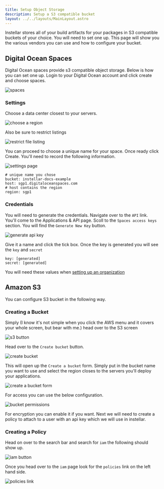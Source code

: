 ```yaml
---
title: Setup Object Storage
description: Setup a S3 compatible bucket
layout: ../../layouts/MainLayout.astro
---
```


Instellar stores all of your build artifacts for your packages in S3 compatible buckets of your choice. You will need to set one up. This page will show you the various vendors you can use and how to configure your bucket.

## Digital Ocean Spaces

Digital Ocean spaces provide s3 compatible object storage. Below is how you can set one up. Login to your Digital Ocean account and click create and choose spaces. 

![spaces](/assets/digital-ocean/spaces.png)

### Settings

Choose a data center closest to your servers.

![choose a region](/assets/digital-ocean/choose-data-center.png)

Also be sure to restrict listings

![restrict file listing](/assets/digital-ocean/restrict-file-listing.png)

You can proceed to choose a unique name for your space. Once ready click Create. You'll need to record the following information.

![settings page](/assets/digital-ocean/settings-page.png)

```shell
# unique name you chose
bucket: instellar-docs-example 
host: sgp1.digitaloceanspaces.com
# host contains the region
region: sgp1
```

### Credentials

You will need to generate the credentials. Navigate over to the `API` link. You'll come to the Applications & API page. Scoll to the `Spaces access keys` section. You will find the `Generate New Key` button.

![generate api key](/assets/digital-ocean/generate-api-key.png)

Give it a name and click the tick box. Once the key is generated you will see the `key` and `secret`

```shell
key: [generated]
secret: [generated]
```

You will need these values when [setting up an organization](/en/setup-an-organization)

## Amazon S3

You can configure S3 bucket in the following way.

### Creating a Bucket

Simply (I know it's not simple when you click the AWS menu and it covers your whole screen, but bear with me.) head over to the S3 screen

![s3 button](/assets/aws/s3-button.png)

Head over to the `Create bucket` button.

![create bucket](/assets/aws/create-bucket-button.png)

This will open up the `Create a bucket` form. Simply put in the bucket name you want to use and select the region closes to the servers you'll deploy your applications.

![create a bucket form](/assets/aws/create-a-bucket-form.png)

For access you can use the below configuration.

![bucket permissions](/assets/aws/bucket-permission-settings.png)

For encryption you can enable it if you want. Next we will need to create a policy to attach to a user with an api key which we will use in instellar.

### Creating a Policy

Head on over to the search bar and search for `iam` the following should show up.

![iam button](/assets/aws/iam-button.png)

Once you head over to the `iam` page look for the `policies` link on the left hand side.

![policies link](/assets/aws/policies-link.png)

